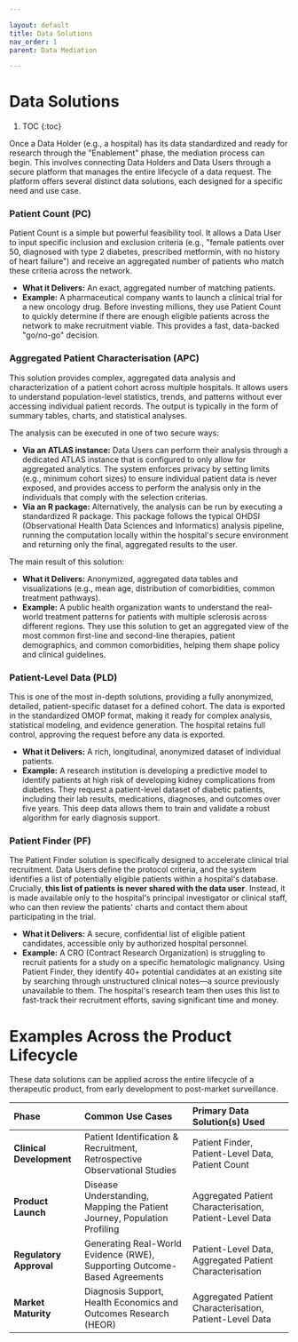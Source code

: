 ```yaml
---

layout: default
title: Data Solutions
nav_order: 1
parent: Data Mediation

---
```


# Data Solutions

1. TOC
{:toc}


Once a Data Holder (e.g., a hospital) has its data standardized and ready for
research through the "Enablement" phase, the mediation process can begin. This
involves connecting Data Holders and Data Users through a secure platform that
manages the entire lifecycle of a data request. The platform offers several
distinct data solutions, each designed for a specific need and use case.

### Patient Count (PC)

Patient Count is a simple but powerful feasibility tool. It allows a Data User
to input specific inclusion and exclusion criteria (e.g., "female patients over
50, diagnosed with type 2 diabetes, prescribed metformin, with no history of
heart failure") and receive an aggregated number of patients who match these
criteria across the network.

* **What it Delivers:** An exact, aggregated number of matching patients.
* **Example:** A pharmaceutical company wants to launch a clinical trial for a
  new oncology drug. Before investing millions, they use Patient Count to
  quickly determine if there are enough eligible patients across the network to
  make recruitment viable. This provides a fast, data-backed "go/no-go"
  decision.

### Aggregated Patient Characterisation (APC)

This solution provides complex, aggregated data analysis and characterization
of a patient cohort across multiple hospitals. It allows users to understand
population-level statistics, trends, and patterns without ever accessing
individual patient records. The output is typically in the form of summary
tables, charts, and statistical analyses.

The analysis can be executed in one of two secure ways:

* **Via an ATLAS instance:** Data Users can perform their analysis through a
  dedicated ATLAS instance that is configured to only allow for aggregated
  analytics. The system enforces privacy by setting limits (e.g., minimum
  cohort sizes) to ensure individual patient data is never exposed, and
  provides access to perform the analysis only in the individuals that comply
  with the selection criterias.
* **Via an R package:** Alternatively, the analysis can be run by executing a
  standardized R package. This package follows the typical OHDSI (Observational
  Health Data Sciences and Informatics) analysis pipeline, running the
  computation locally within the hospital's secure environment and returning
  only the final, aggregated results to the user.

The main result of this solution:

* **What it Delivers:** Anonymized, aggregated data tables and visualizations
  (e.g., mean age, distribution of comorbidities, common treatment pathways).
* **Example:** A public health organization wants to understand the real-world
  treatment patterns for patients with multiple sclerosis across different
  regions. They use this solution to get an aggregated view of the most common
  first-line and second-line therapies, patient demographics, and common
  comorbidities, helping them shape policy and clinical guidelines.

### Patient-Level Data (PLD)

This is one of the most in-depth solutions, providing a fully anonymized,
detailed, patient-specific dataset for a defined cohort. The data is exported
in the standardized OMOP format, making it ready for complex analysis,
statistical modeling, and evidence generation. The hospital retains full
control, approving the request before any data is exported.

* **What it Delivers:** A rich, longitudinal, anonymized dataset of individual
  patients.
* **Example:** A research institution is developing a predictive model to
  identify patients at high risk of developing kidney complications from
  diabetes. They request a patient-level dataset of diabetic patients,
  including their lab results, medications, diagnoses, and outcomes over five
  years. This deep data allows them to train and validate a robust algorithm
  for early diagnosis support.

### Patient Finder (PF)

The Patient Finder solution is specifically designed to accelerate clinical
trial recruitment. Data Users define the protocol criteria, and the system
identifies a list of potentially eligible patients within a hospital's
database. Crucially, **this list of patients is never shared with the data
user**. Instead, it is made available only to the hospital's principal
investigator or clinical staff, who can then review the patients' charts and
contact them about participating in the trial.

* **What it Delivers:** A secure, confidential list of eligible patient
  candidates, accessible only by authorized hospital personnel.
* **Example:** A CRO (Contract Research Organization) is struggling to recruit
  patients for a study on a specific hematologic malignancy. Using Patient
  Finder, they identify 40+ potential candidates at an existing site by
  searching through unstructured clinical notes—a source previously unavailable
  to them. The hospital's research team then uses this list to fast-track their
  recruitment efforts, saving significant time and money.

# Examples Across the Product Lifecycle

These data solutions can be applied across the entire lifecycle of a
therapeutic product, from early development to post-market surveillance.

| Phase | Common Use Cases | Primary Data Solution(s) Used |
| :---- | :---- | :---- |
| **Clinical Development** | Patient Identification & Recruitment, Retrospective Observational Studies | Patient Finder, Patient-Level Data, Patient Count |
| **Product Launch** | Disease Understanding, Mapping the Patient Journey, Population Profiling | Aggregated Patient Characterisation, Patient-Level Data |
| **Regulatory Approval** | Generating Real-World Evidence (RWE), Supporting Outcome-Based Agreements | Patient-Level Data, Aggregated Patient Characterisation |
| **Market Maturity** | Diagnosis Support, Health Economics and Outcomes Research (HEOR) | Aggregated Patient Characterisation, Patient-Level Data |


